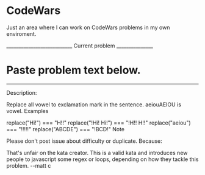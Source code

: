 # CodeWars

Just an area where I can work on CodeWars problems in my own enviroment.

___________________________ Current problem _______________
# Paste problem text below.
___________________________________________________________
Description:

Replace all vowel to exclamation mark in the sentence. aeiouAEIOU is vowel.
Examples

replace("Hi!") === "H!!"
replace("!Hi! Hi!") === "!H!! H!!"
replace("aeiou") === "!!!!!"
replace("ABCDE") === "!BCD!"
Note

Please don't post issue about difficulty or duplicate. Because:

That's unfair on the kata creator. This is a valid kata and introduces new people to javascript some regex or loops, depending on how they tackle this problem. --matt c
